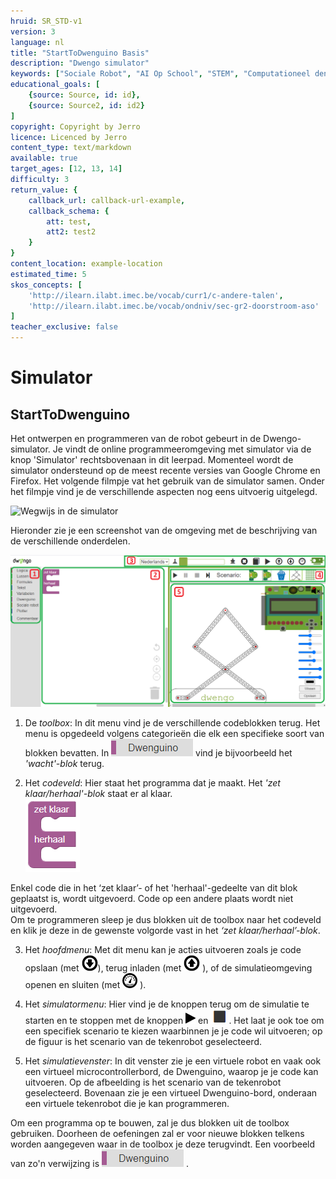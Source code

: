 ```yaml
---
hruid: SR_STD-v1
version: 3
language: nl
title: "StartToDwenguino Basis"
description: "Dwengo simulator"
keywords: ["Sociale Robot", "AI Op School", "STEM", "Computationeel denken", "Grafisch programmeren"]
educational_goals: [
    {source: Source, id: id}, 
    {source: Source2, id: id2}
]
copyright: Copyright by Jerro
licence: Licenced by Jerro
content_type: text/markdown
available: true
target_ages: [12, 13, 14]
difficulty: 3
return_value: {
    callback_url: callback-url-example,
    callback_schema: {
        att: test,
        att2: test2
    }
}
content_location: example-location
estimated_time: 5
skos_concepts: [
    'http://ilearn.ilabt.imec.be/vocab/curr1/c-andere-talen', 
    'http://ilearn.ilabt.imec.be/vocab/ondniv/sec-gr2-doorstroom-aso'
]
teacher_exclusive: false
---
```

# Simulator
## StartToDwenguino

Het ontwerpen en programmeren van de robot gebeurt in de Dwengo-simulator. Je vindt de online programmeeromgeving met simulator via de knop 'Simulator' rechtsbovenaan in dit leerpad. Momenteel wordt de simulator ondersteund op de meest recente versies van Google Chrome en Firefox. Het volgende filmpje vat het gebruik van de simulator samen. Onder het filmpje vind je de verschillende aspecten nog eens uitvoerig uitgelegd.

![](@youtube/https://www.youtube.com/embed/PhblfDjUXPQ "Wegwijs in de simulator")


Hieronder zie je een screenshot van de omgeving met de beschrijving van de verschillende onderdelen.  
    

![](embed/Afb1.png "Onderdelen simulator")


1. De *toolbox*: In dit menu vind je de verschillende codeblokken terug. Het menu is opgedeeld volgens categorieën die elk een specifieke soort van blokken bevatten. In 
![alt](embed/Afb2.png "Afb. Dwenguino") vind je bijvoorbeeld het *'wacht'-blok* terug.

2. Het *codeveld*: Hier staat het programma dat je maakt. Het *'zet klaar/herhaal'-blok* staat er al klaar.  
![alt](embed/Afb3.png "Afb. zetklaarherhaal")

Enkel code die in het ‘zet klaar’- of het 'herhaal'-gedeelte van dit blok geplaatst is, wordt uitgevoerd. Code op een andere plaats wordt niet uitgevoerd.  
Om te programmeren sleep je dus blokken uit de toolbox naar het codeveld en klik je deze in de gewenste volgorde vast in het *‘zet klaar/herhaal’-blok*. 

3. Het *hoofdmenu*: Met dit menu kan je acties uitvoeren zoals je code opslaan (met 
![alt](embed/Afb4.png "Afb. Download")), terug inladen (met 
![alt](embed/Afb5.png "Afb. Upload")
), of de simulatieomgeving openen en sluiten (met 
![alt](embed/Afb6.png "Afb. Simulatieomgeving")
).

4. Het *simulatormenu*: Hier vind je de knoppen terug om de simulatie te starten en te stoppen met de knoppen 
![alt](embed/Afb7.png "Afb. Play")
 en 
![alt](embed/Afb8.png "Afb. Stop")
. Het laat je ook toe om een specifiek scenario te kiezen waarbinnen je je code wil uitvoeren; op de figuur is het scenario van de tekenrobot geselecteerd.

5. Het *simulatievenster*: In dit venster zie je een virtuele robot en vaak ook een virtueel microcontrollerbord, de Dwenguino, waarop je je code kan uitvoeren. Op de afbeelding is het scenario van de tekenrobot geselecteerd. Bovenaan zie je een virtueel Dwenguino-bord, onderaan een virtuele tekenrobot die je kan programmeren.

Om een programma op te bouwen, zal je dus blokken uit de toolbox gebruiken. Doorheen de oefeningen zal er voor nieuwe blokken telkens worden aangegeven waar in de toolbox je deze terugvindt. Een voorbeeld van zo'n verwijzing is ![alt](embed/Afb2.png "Afb. Dwenguino") .